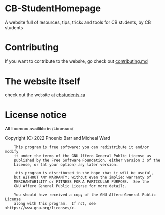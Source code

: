 # CB-StudentHomepage
A website full of resources, tips, tricks and tools for CB students, by CB students


# Contributing
If you want to contribute to the website, go check out [contributing.md](contributing.md)
  
# The website itself
check out the website at [cbstudents.ca](https://www.cbstudents.ca)

# License notice

All licenses availible in /Licenses/

Copyright (C) 2022  Phoenix Barr and Micheal Ward

        This program is free software: you can redistribute it and/or modify
        it under the terms of the GNU Affero General Public License as
        published by the Free Software Foundation, either version 3 of the
        License, or (at your option) any later version.

        This program is distributed in the hope that it will be useful,
        but WITHOUT ANY WARRANTY; without even the implied warranty of
        MERCHANTABILITY or FITNESS FOR A PARTICULAR PURPOSE.  See the
        GNU Affero General Public License for more details.

        You should have received a copy of the GNU Affero General Public License
        along with this program.  If not, see <https://www.gnu.org/licenses/>.
